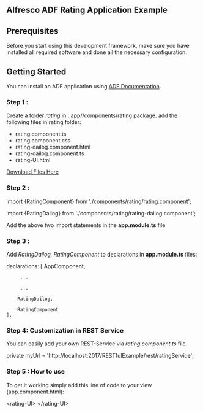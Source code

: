
## Alfresco ADF Rating Application Example

## Prerequisites

Before you start using this development framework, make sure you have installed all required software and done all the
necessary configuration.

## Getting Started

You can install an ADF application using [ADF Documentation](https://community.alfresco.com/docs/DOC-4595-getting-started-with-alfresco-application-development-framework).

### Step 1 :
 Create a folder *rating* in ..app//components/rating package. add the following files in rating folder:
 
 * rating.component.ts
 * rating.component.css
 * rating-dailog.component.html
 * rating-dailog.component.ts
 * rating-UI.html
 
 [Download Files Here](https://github.com/ThirupathiReddyCh/ADF-RatingWidget/tree/master/app/components/rating)
 
 ### Step 2 :
 
  import {RatingComponent} from './components/rating/rating.component';
  
  import {RatingDailog} from './components/rating/rating-dailog.component';
  
  Add the above two import statements in the **app.module.ts** file
  
  ### Step 3 :
  
  Add *RatingDailog, RatingComponent* to declarations in **app.module.ts** files:

  declarations: [
        AppComponent,
        
         ...
         
         ...
         
        RatingDailog,
        
        RatingComponent
    ],
    
### Step 4: Customization in REST Service

You can easily add your own REST-Service via *rating.component.ts* file.

 private myUrl = 'http://localhost:2017/RESTfulExample/rest/ratingService';    
    
### Step 5 : How to use

To get it working simply add this line of code to your view (app.component.html):

  \<rating-UI> \</rating-UI>
  


